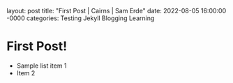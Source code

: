 layout: post
title: "First Post | Cairns | Sam Erde"
date: 2022-08-05 16:00:00 -0000
categories: Testing Jekyll Blogging Learning

# First Post!

- Sample list item 1
- Item 2
